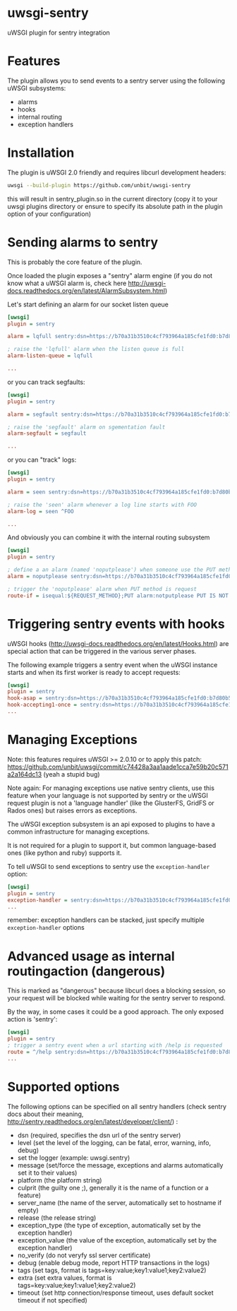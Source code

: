 # uwsgi-sentry
uWSGI plugin for sentry integration

Features
========

The plugin allows you to send events to a sentry server using the following uWSGI subsystems:

* alarms
* hooks
* internal routing
* exception handlers

Installation
============

The plugin is uWSGI 2.0 friendly and requires libcurl development headers:

```sh
uwsgi --build-plugin https://github.com/unbit/uwsgi-sentry
```

this will result in sentry_plugin.so in the current directory (copy it to your uwsgi plugins directory or ensure to specify its absolute path in the plugin option of your configuration)

Sending alarms to sentry
========================

This is probably the core feature of the plugin.

Once loaded the plugin exposes a "sentry" alarm engine (if you do not know what a uWSGI alarm is, check here http://uwsgi-docs.readthedocs.org/en/latest/AlarmSubsystem.html)

Let's start defining an alarm for our socket listen queue

```ini
[uwsgi]
plugin = sentry

alarm = lqfull sentry:dsn=https://b70a31b3510c4cf793964a185cfe1fd0:b7d80b520139450f903720eb7991bf3d@example.com/1,logger=uwsgi.sentry,culprit=listen_queue

; raise the 'lqfull' alarm when the listen queue is full
alarm-listen-queue = lqfull

...
```

or you can track segfaults:

```ini
[uwsgi]
plugin = sentry

alarm = segfault sentry:dsn=https://b70a31b3510c4cf793964a185cfe1fd0:b7d80b520139450f903720eb7991bf3d@example.com/1,logger=uwsgi.sentry,culprit=whoknows

; raise the 'segfault' alarm on sgementation fault
alarm-segfault = segfault

...
```

or you can "track" logs:

```ini
[uwsgi]
plugin = sentry

alarm = seen sentry:dsn=https://b70a31b3510c4cf793964a185cfe1fd0:b7d80b520139450f903720eb7991bf3d@example.com/1,logger=uwsgi.sentry,culprit=whoknows

; raise the 'seen' alarm whenever a log line starts with FOO
alarm-log = seen ^FOO

...
```

And obviously you can combine it with the internal routing subsystem

```ini
[uwsgi]
plugin = sentry

; define a an alarm (named 'noputplease') when someone use the PUT method on the site
alarm = noputplease sentry:dsn=https://b70a31b3510c4cf793964a185cfe1fd0:b7d80b520139450f903720eb7991bf3d@example.com/1,logger=uwsgi.sentry

; trigger the 'noputplease' alarm when PUT method is request
route-if = isequal:${REQUEST_METHOD};PUT alarm:notputplease PUT IS NOT ALLOWED !!!
```

Triggering sentry events with hooks
===================================

uWSGI hooks (http://uwsgi-docs.readthedocs.org/en/latest/Hooks.html) are special action that can be triggered in the various server phases.

The following example triggers a sentry event when the uWSGI instance starts and when its first worker is ready to accept requests:

```ini
[uwsgi]
plugin = sentry
hook-asap = sentry:dsn=https://b70a31b3510c4cf793964a185cfe1fd0:b7d80b520139450f903720eb7991bf3d@example.com/1,logger=uwsgi.sentry,message=uWSGI IS STARTING
hook-accepting1-once = sentry:dsn=https://b70a31b3510c4cf793964a185cfe1fd0:b7d80b520139450f903720eb7991bf3d@example.com/1,logger=uwsgi.sentry,message=uWSGI WORKER 1 IS READY
...
```

Managing Exceptions
====================

Note: this features requires uWSGI >= 2.0.10 or to apply this patch: https://github.com/unbit/uwsgi/commit/c74428a3aa1aade1cca7e59b20c571a2a164dc13 (yeah a stupid bug)

Note again: For managing exceptions use native sentry clients, use this feature when your language is not supported by sentry or the uWSGI request plugin is not a 'language handler' (like the GlusterFS, GridFS or Rados ones) but raises errors as exceptions.

The uWSGI exception subsystem is an api exposed to plugins to have a common infrastructure for managing exceptions.

It is not required for a plugin to support it, but common language-based ones (like python and ruby) supports it.

To tell uWSGI to send exceptions to sentry use the `exception-handler` option:

```ini
[uwsgi]
plugin = sentry
exception-handler = sentry:dsn=https://b70a31b3510c4cf793964a185cfe1fd0:b7d80b520139450f903720eb7991bf3d@example.com/1,logger=uwsgi.sentry
...
```

remember: exception handlers can be stacked, just specify multiple `exception-handler` options

Advanced usage as internal routingaction (dangerous)
====================================================

This is marked as "dangerous" because libcurl does a blocking session, so your request will be blocked while waiting for the sentry server to respond.

By the way, in some cases it could be a good approach. The only exposed action is 'sentry':

```ini
[uwsgi]
plugin = sentry
; trigger a sentry event when a url starting with /help is requested
route = ^/help sentry:dsn=https://b70a31b3510c4cf793964a185cfe1fd0:b7d80b520139450f903720eb7991bf3d@example.com/1,logger=uwsgi.sentry,message=help asked
...
```

Supported options
=================

The following options can be specified on all sentry handlers (check sentry docs about their meaning, http://sentry.readthedocs.org/en/latest/developer/client/) :

* dsn (required, specifies the dsn url of the sentry server)
* level (set the level of the logging, can be fatal, error, warning, info, debug)
* set the logger (example: uwsgi.sentry)
* message (set/force the message, exceptions and alarms automatically set it to their values)
* platform (the platform string)
* culprit (the guilty one ;), generally it is the name of a function or a feature)
* server_name (the name of the server, automatically set to hostname if empty)
* release (the release string)
* exception_type (the type of exception, automatically set by the exception handler)
* exception_value (the value of the exception, automatically set by the exception handler)
* no_verify (do not veryfy ssl server certificate)
* debug (enable debug mode, report HTTP transactions in the logs)
* tags (set tags, format is tags=key:value;key1:value1;key2:value2)
* extra (set extra values, format is tags=key:value;key1:value1;key2:value2)
* timeout (set http connection/response timeout, uses default socket timeout if not specified)
